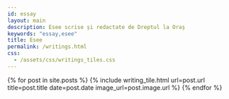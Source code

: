 ```yaml
---
id: essay
layout: main
description: Esee scrise și redactate de Dreptul la Oraș
keywords: "essay,esee"
title: Esee
permalink: /writings.html
css:
  - /assets/css/writings_tiles.css
---
```

<div class="writings-wrapper">
    <div class="writings-columns">
        {% for post in site.posts %}
           {% include writing_tile.html 
                url=post.url
                title=post.title
                date=post.date
                image_url=post.image.url
           %}
	    {% endfor %}
	</div>
</div>